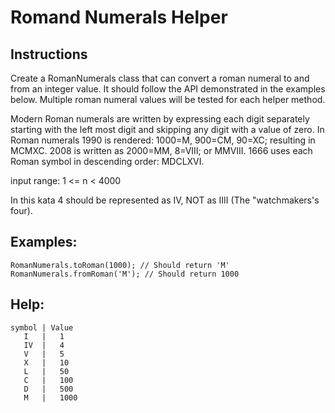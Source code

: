 # Romand Numerals Helper

## Instructions

Create a RomanNumerals class that can convert a roman numeral to and from an integer value. It should follow the API demonstrated in the examples below. Multiple roman numeral values will be tested for each helper method.

Modern Roman numerals are written by expressing each digit separately starting with the left most digit and skipping any digit with a value of zero. In Roman numerals 1990 is rendered: 1000=M, 900=CM, 90=XC; resulting in MCMXC. 2008 is written as 2000=MM, 8=VIII; or MMVIII. 1666 uses each Roman symbol in descending order: MDCLXVI.

input range: 1 <= n < 4000

In this kata 4 should be represented as IV, NOT as IIII (The "watchmakers's four).

## Examples:
```
RomanNumerals.toRoman(1000); // Should return 'M'
RomanNumerals.fromRoman('M'); // Should return 1000
```

## Help:
```
symbol | Value
   I   |   1
   IV  |   4
   V   |   5
   X   |   10
   L   |   50
   C   |   100
   D   |   500
   M   |   1000
```